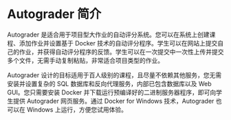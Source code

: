 # Autograder 简介

Autograder 是适合用于项目型大作业的自动评分系统。您可以在系统上创建课程、添加作业并设置基于 Docker 技术的自动评分程序。学生可以在网站上提交自己的作业，并获得自动评分程序的反馈。学生可以在一次提交中一次性上传并提交多个文件，无需手动复制粘贴，非常适合项目类型的作业。

Autograder 设计的目标适用于百人级别的课程，且尽量不依赖其他服务，您无需安装并设置复杂的 SQL 数据库和反向代理服务，内部已包含数据库以及 Web GUI。您只需要安装 Docker 并下载运行预编译好的二进制服务器程序，即可向学生提供 Autograder 网页服务。通过 Docker for Windows 技术，Autograder 也可以在 Windows 上运行，方便您试用体验。